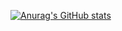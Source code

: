 [![Anurag's GitHub stats](https://github-readme-stats.vercel.app/api?username=Deep-of-Machine)](https://github.com/anuraghazra/github-readme-stats)
